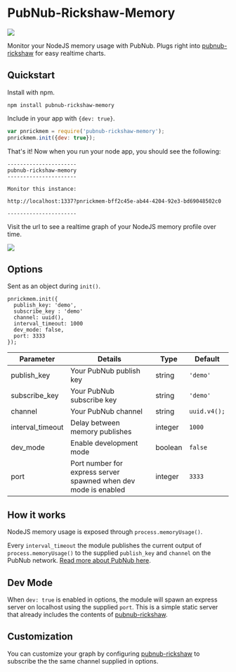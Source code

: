 # PubNub-Rickshaw-Memory

![](http://i.imgur.com/yDsJL0X.gif)

Monitor your NodeJS memory usage with PubNub. Plugs right into [pubnub-rickshaw](https://github.com/pubnub/pubnub-rickshaw) for easy realtime charts.

## Quickstart

Install with npm.

```
npm install pubnub-rickshaw-memory
```

Include in your app with ```{dev: true}```.

```js
var pnrickmem = require('pubnub-rickshaw-memory');
pnrickmem.init({dev: true});
```

That's it! Now when you run your node app, you should see the following:

```
----------------------
pubnub-rickshaw-memory
----------------------

Monitor this instance:

http://localhost:1337?pnrickmem-bff2c45e-ab44-4204-92e3-bd69048502c0

----------------------
```

Visit the url to see a realtime graph of your NodeJS memory profile over time.

![](http://i.imgur.com/Ecowbb1.png)

## Options

Sent as an object during ```init()```.

```
pnrickmem.init({
  publish_key: 'demo',
  subscribe_key : 'demo'
  channel: uuid(),
  interval_timeout: 1000
  dev_mode: false,
  port: 3333
});
```

| Parameter|Details|Type|Default|
|------------------|-----------------------------------------------------------------|---------|------------------|
| publish_key      | Your PubNub publish key                                         | string  | ```'demo'```     |
| subscribe_key    | Your PubNub subscribe key                                       | string  | ```'demo'```     |
| channel          | Your PubNub channel                                             | string  | ```uuid.v4();``` |
| interval_timeout | Delay between memory publishes                                  | integer | ```1000```       |
| dev_mode         | Enable development mode                                         | boolean | ```false```      |
| port             | Port number for express server spawned when dev mode is enabled | integer | ```3333```       |

## How it works

NodeJS memory usage is exposed through ```process.memoryUsage()```.

Every ```interval_timeout``` the module publishes the current output of ```process.memoryUsage()``` to the supplied ```publish_key``` and ```channel``` on the PubNub network. [Read more about PubNub here](http://pubnub.com).

## Dev Mode

When ```dev: true``` is enabled in options, the module will spawn an express server on localhost using the supplied ```port```. This is a simple static server that already includes the contents of [pubnub-rickshaw](https://github.com/pubnub/pubnub-rickshaw).

## Customization

You can customize your graph by configuring [pubnub-rickshaw](https://github.com/pubnub/pubnub-rickshaw) to subscribe the the same channel supplied in options.
